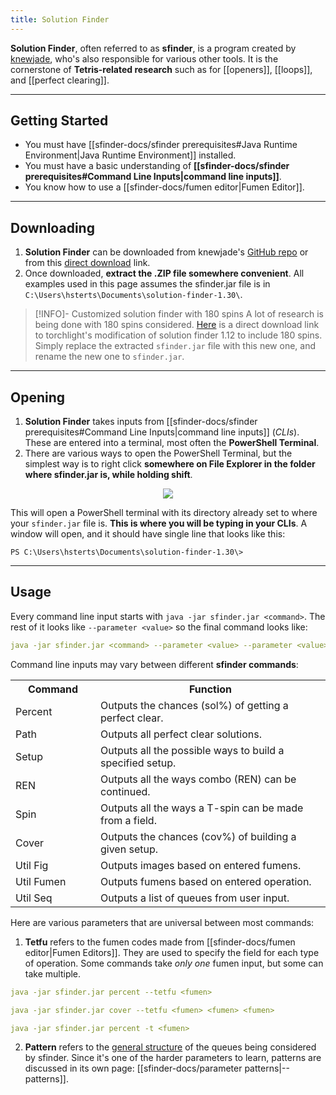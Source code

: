 ```yaml
---
title: Solution Finder
---
```

**Solution Finder**, often referred to as **sfinder**, is a program created by [knewjade](https://gitdub.com/knewjade), who's also responsible for various other tools. It is the cornerstone of **Tetris-related research** such as for [[openers]], [[loops]], and [[perfect clearing]]. 
___
## Getting Started
- You must have [[sfinder-docs/sfinder prerequisites#Java Runtime Environment|Java Runtime Environment]] installed.
- You must have a basic understanding of **[[sfinder-docs/sfinder prerequisites#Command Line Inputs|command line inputs]]**.
- You know how to use a [[sfinder-docs/fumen editor|Fumen Editor]].
___
## Downloading
1. **Solution Finder** can be downloaded from knewjade's [GitHub repo](https://github.com/knewjade/solution-finder) or from this [direct download](https://github.com/knewjade/solution-finder/releases/download/v1.30/solution-finder-1.30.zip) link.
2. Once downloaded, **extract the .ZIP file somewhere convenient**. All examples used in this page assumes the sfinder.jar file is in `C:\Users\hsterts\Documents\solution-finder-1.30\`.
>[!INFO]- Customized solution finder with 180 spins
>A lot of research is being done with 180 spins considered. [Here](https://cdn.discordapp.com/attachments/569730931544293395/943898698289672232/sfinder-1.12-jstris180.jar) is a direct download link to torchlight's modification of solution finder 1.12 to include 180 spins. Simply replace the extracted `sfinder.jar` file with this new one, and rename the new one to `sfinder.jar`.

___
## Opening
1. **Solution Finder** takes inputs from [[sfinder-docs/sfinder prerequisites#Command Line Inputs|command line inputs]] (*CLIs*). These are entered into a terminal, most often the **PowerShell Terminal**.
2. There are various ways to open the PowerShell Terminal, but the simplest way is to right click <strong>somewhere on File Explorer in the folder where sfinder.jar is, while holding shift</strong>.
<center><img src = "https://i.imgur.com/XsL6WnV.png"></center>

This will open a PowerShell terminal with its directory already set to where your `sfinder.jar` file is. **This is where you will be typing in your CLIs**. A window will open, and it should have single line that looks like this:
```
PS C:\Users\hsterts\Documents\solution-finder-1.30\>
```
___
## Usage
Every command line input starts with `java -jar sfinder.jar <command>`. The rest of it looks like `--parameter <value>` so the final command looks like:

```YAML {title="SFinder CLI Structure"}
java -jar sfinder.jar <command> --parameter <value> --parameter <value>
```

Command line inputs may vary between different **sfinder commands**:
<center><table width="80%">
	<tr>
		<th width="120px">Command</th>
		<th>Function</th>
	</tr>
	<tr>
		<td>Percent</td>
		<td>Outputs the chances (sol%) of getting a perfect clear.</td>
	</tr>
	<tr>
		<td>Path</td>
		<td>Outputs all perfect clear solutions.</td>
	</tr>
	<tr>
		<td>Setup</td>
		<td>Outputs all the possible ways to build a specified setup.</td>
	</tr>
	<tr>
		<td>REN</td>
		<td>Outputs all the ways combo (REN) can be continued.</td>
	</tr>
	<tr>
		<td>Spin</td>
		<td>Outputs all the ways a T-spin can be made from a field.</td>
	</tr>
	<tr>
		<td>Cover</td>
		<td>Outputs the chances (cov%) of building a given setup.</td>
	</tr>
	<tr>
		<td>Util Fig</td>
		<td>Outputs images based on entered fumens.</td>
	</tr>
	<tr>
		<td>Util Fumen</td>
		<td>Outputs fumens based on entered operation.</td>
	</tr>
	<tr>
		<td>Util Seq</td>
		<td>Outputs a list of queues from user input.</td>
	</tr>
</table></center>

Here are various parameters that are universal between most commands:
1. **Tetfu** refers to the fumen codes made from [[sfinder-docs/fumen editor|Fumen Editors]]. They are used to specify the field for each type of operation. Some commands take *only one* fumen input, but some can take multiple.

```yaml {title="Single Fumen Input"}
java -jar sfinder.jar percent --tetfu <fumen>
```
```yaml {title="Multiple Fumen Inputs"}
java -jar sfinder.jar cover --tetfu <fumen> <fumen> <fumen>
```
```yaml {title="Shorthand for Tetfu"}
java -jar sfinder.jar percent -t <fumen>
```

2. **Pattern** refers to the <u>general structure</u> of the queues being considered by sfinder. Since it's one of the harder parameters to learn, patterns are discussed in its own page: [[sfinder-docs/parameter patterns|--patterns]].